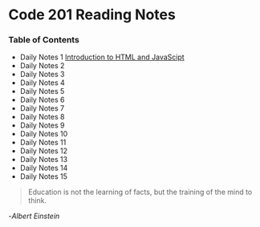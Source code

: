 # **Code 201 Reading Notes**
 
  
### <addr> Table of Contents
* Daily Notes 1 [Introduction to HTML and JavaScipt](intro-page.md)
* Daily Notes 2
* Daily Notes 3
* Daily Notes 4
* Daily Notes 5
* Daily Notes 6
* Daily Notes 7
* Daily Notes 8
* Daily Notes 9
* Daily Notes 10
* Daily Notes 11
* Daily Notes 12
* Daily Notes 13
* Daily Notes 14
* Daily Notes 15
 
 

>Education is not the learning of facts,
>but the training of the mind to think.

-*Albert Einstein*
